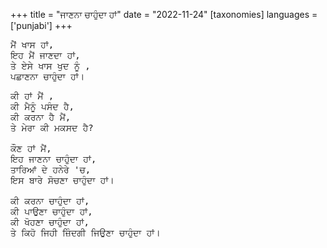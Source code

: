 +++
title = "ਜਾਣਨਾ ਚਾਹੁੰਦਾ ਹਾਂ"
date = "2022-11-24"
[taxonomies]
languages = ['punjabi']
+++
<pre>
ਮੈਂ ਖਾਸ ਹਾਂ,
ਇਹ ਮੈਂ ਜਾਣਦਾ ਹਾਂ,
ਤੇ ਏਸੇ ਖਾਸ ਖੁਦ ਨੂੰ ,
ਪਛਾਣਨਾ ਚਾਹੁੰਦਾ ਹਾਂ।</pre>
<!-- more -->
<pre>
ਕੀ ਹਾਂ ਮੈਂ ,
ਕੀ ਮੈਨੂੰ ਪਸੰਦ ਹੈ,
ਕੀ ਕਰਨਾ ਹੈ ਮੈਂ,
ਤੇ ਮੇਰਾ ਕੀ ਮਕਸਦ ਹੈ?

ਕੌਣ ਹਾਂ ਮੈਂ,
ਇਹ ਜਾਣਨਾ ਚਾਹੁੰਦਾ ਹਾਂ,
ਤਾਰਿਆਂ ਦੇ ਹਨੇਰੇ 'ਚ,
ਇਸ ਬਾਰੇ ਸੋਚਣਾ ਚਾਹੁੰਦਾ ਹਾਂ।

ਕੀ ਕਰਨਾ ਚਾਹੁੰਦਾ ਹਾਂ,
ਕੀ ਪਾਉਣਾ ਚਾਹੁੰਦਾ ਹਾਂ,
ਕੀ ਖੋਹਣਾ ਚਾਹੁੰਦਾ ਹਾਂ,
ਤੇ ਕਿਹੋ ਜਿਹੀ ਜ਼ਿੰਦਗੀ ਜਿਉਣਾ ਚਾਹੁੰਦਾ ਹਾਂ।
</pre>
